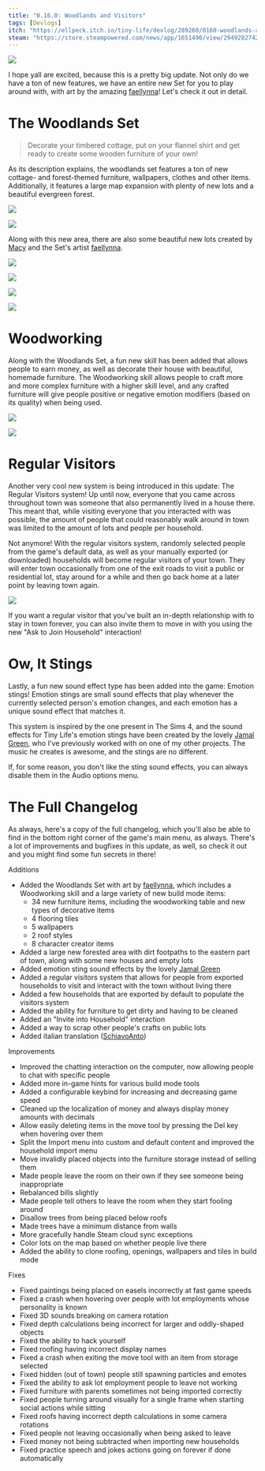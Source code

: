```yaml
---
title: "0.16.0: Woodlands and Visitors"
tags: [Devlogs]
itch: "https://ellpeck.itch.io/tiny-life/devlog/289260/0160-woodlands-and-visitors"
steam: "https://store.steampowered.com/news/app/1651490/view/2949282742498975401"
---
```


![](https://img.itch.zone/aW1nLzY4NzM5MzUucG5n/original/k8ChdD.png)

I hope yall are excited, because this is a pretty big update. Not only do we have a ton of new features, we have an entire new Set for you to play around with, with art by the amazing [faellynna](https://www.instagram.com/faellynna/)! Let's check it out in detail.

# The Woodlands Set
> Decorate your timbered cottage, put on your flannel shirt and get ready to create some wooden furniture of your own!

As its description explains, the woodlands set features a ton of new cottage- and forest-themed furniture, wallpapers, clothes and other items. Additionally, it features a large map expansion with plenty of new lots and a beautiful evergreen forest.

![](https://img.itch.zone/aW1nLzY4NzM4MDYucG5n/original/98V8eH.png)

![](https://img.itch.zone/aW1nLzY4NzM4MDkucG5n/original/Ypro0%2B.png)

Along with this new area, there are also some beautiful new lots created by [Macy](https://twitter.com/DesertStranded) and the Set's artist [faellynna](https://www.instagram.com/faellynna/).

![](https://img.itch.zone/aW1nLzY4NzM4MTQucG5n/original/gkTurd.png)

![](https://img.itch.zone/aW1nLzY4NzM4MTgucG5n/original/mGd%2BQ7.png)

![](https://img.itch.zone/aW1nLzY4NzM4MTkucG5n/original/iWWCI0.png)

![](https://img.itch.zone/aW1nLzY4NzM4MjIucG5n/original/CSTP0R.png)

# Woodworking
Along with the Woodlands Set, a fun new skill has been added that allows people to earn money, as well as decorate their house with beautiful, homemade furniture. The Woodworking skill allows people to craft more and more complex furniture with a higher skill level, and any crafted furniture will give people positive or negative emotion modifiers (based on its quality) when being used.

![](https://img.itch.zone/aW1nLzY4NzM4MjcucG5n/original/1Is0pP.png)

![](https://img.itch.zone/aW1nLzY4NzM4MzEuZ2lm/original/W02aKx.gif)

# Regular Visitors
Another very cool new system is being introduced in this update: The Regular Visitors system! Up until now, everyone that you came across throughout town was someone that also permanently lived in a house there. This meant that, while visiting everyone that you interacted with was possible, the amount of people that could reasonably walk around in town was limited to the amount of lots and people per household.

Not anymore! With the regular visitors system, randomly selected people from the game's default data, as well as your manually exported (or downloaded) households will become regular visitors of your town. They will enter town occasionally from one of the exit roads to visit a public or residential lot, stay around for a while and then go back home at a later point by leaving town again.

![](https://img.itch.zone/aW1nLzY4NzM4NjMucG5n/original/GPScdr.png)

If you want a regular visitor that you've built an in-depth relationship with to stay in town forever, you can also invite them to move in with you using the new "Ask to Join Household" interaction!

# Ow, It Stings
Lastly, a fun new sound effect type has been added into the game: Emotion stings! Emotion stings are small sound effects that play whenever the currently selected person's emotion changes, and each emotion has a unique sound effect that matches it.

This system is inspired by the one present in The Sims 4, and the sound effects for Tiny Life's emotion stings have been created by the lovely [Jamal Green](https://jamalgreenmusic.com), who I've previously worked with on one of my other projects. The music he creates is awesome, and the stings are no different.

If, for some reason, you don't like the sting sound effects, you can always disable them in the Audio options menu.

# The Full Changelog
As always, here's a copy of the full changelog, which you'll also be able to find in the bottom right corner of the game's main menu, as always. There's a lot of improvements and bugfixes in this update, as well, so check it out and you might find some fun secrets in there!

Additions
- Added the Woodlands Set with art by [faellynna](https://www.instagram.com/faellynna/), which includes a Woodworking skill and a large variety of new build mode items:
  - 34 new furniture items, including the woodworking table and new types of decorative items
  - 4 flooring tiles
  - 5 wallpapers
  - 2 roof styles
  - 8 character creator items
- Added a large new forested area with dirt footpaths to the eastern part of town, along with some new houses and empty lots
- Added emotion sting sound effects by the lovely [Jamal Green](https://jamalgreenmusic.com)
- Added a regular visitors system that allows for people from exported households to visit and interact with the town without living there
- Added a few households that are exported by default to populate the visitors system
- Added the ability for furniture to get dirty and having to be cleaned
- Added an "Invite into Household" interaction
- Added a way to scrap other people's crafts on public lots
- Added italian translation ([SchiavoAnto](https://twitter.com/schiavoanto))

Improvements
- Improved the chatting interaction on the computer, now allowing people to chat with specific people
- Added more in-game hints for various build mode tools
- Added a configurable keybind for increasing and decreasing game speed
- Cleaned up the localization of money and always display money amounts with decimals
- Allow easily deleting items in the move tool by pressing the Del key when hovering over them
- Split the Import menu into custom and default content and improved the household import menu
- Move invalidly placed objects into the furniture storage instead of selling them
- Made people leave the room on their own if they see someone being inappropriate
- Rebalanced bills slightly
- Made people tell others to leave the room when they start fooling around
- Disallow trees from being placed below roofs
- Made trees have a minimum distance from walls
- More gracefully handle Steam cloud sync exceptions
- Color lots on the map based on whether people live there
- Added the ability to clone roofing, openings, wallpapers and tiles in build mode

Fixes
- Fixed paintings being placed on easels incorrectly at fast game speeds
- Fixed a crash when hovering over people with lot employments whose personality is known
- Fixed 3D sounds breaking on camera rotation
- Fixed depth calculations being incorrect for larger and oddly-shaped objects
- Fixed the ability to hack yourself
- Fixed roofing having incorrect display names
- Fixed a crash when exiting the move tool with an item from storage selected
- Fixed hidden (out of town) people still spawning particles and emotes
- Fixed the ability to ask lot employment people to leave not working
- Fixed furniture with parents sometimes not being imported correctly
- Fixed people turning around visually for a single frame when starting social actions while sitting
- Fixed roofs having incorrect depth calculations in some camera rotations
- Fixed people not leaving occasionally when being asked to leave
- Fixed money not being subtracted when importing new households
- Fixed practice speech and jokes actions going on forever if done automatically
